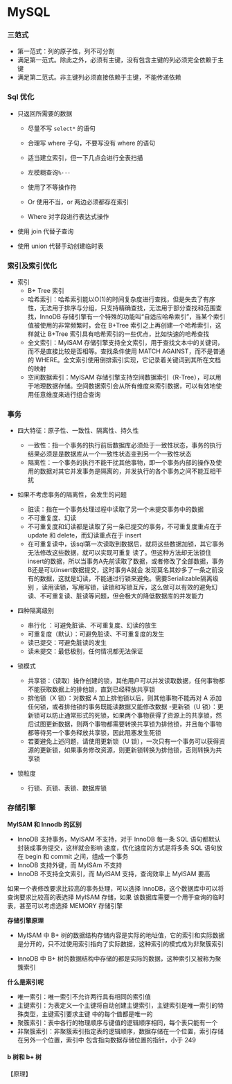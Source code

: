 # MySQL

### 三范式

- 第一范式：列的原子性，列不可分割
- 满足第一范式。除此之外，必须有主键，没有包含主键的列必须完全依赖于主键
- 满足第二范式。非主键列必须直接依赖于主键，不能传递依赖

### Sql 优化

- 只返回所需要的数据
  - 尽量不写 `select*` 的语句
  - 合理写 where 子句，不要写没有 where 的语句

  - 适当建立索引，但一下几点会进行全表扫描
  - 左模糊查询`%···`
  - 使用了不等操作符
  - Or 使用不当，or 两边必须都存在索引
  - Where 对字段进行表达式操作

- 使用 join 代替子查询

- 使用 union 代替手动创建临时表
### 索引及索引优化

- 索引
  - B+ Tree 索引
  - 哈希索引：哈希索引能以O(1)的时间复杂度进行查找，但是失去了有序性，无法用于排序与分组，只支持精确查找，无法用于部分查找和范围查找，InnoDB 存储引擎有一个特殊的功能叫“自适应哈希索引”，当某个索引值被使用的非常频繁时，会在 B+Tree 索引之上再创建一个哈希索引，这样就让 B+Tree 索引具有哈希索引的一些优点，比如快速的哈希查找
  - 全文索引：MyISAM 存储引擎支持全文索引，用于查找文本中的关键词，而不是直接比较是否相等。查找条件使用 MATCH AGAINST，而不是普通的 WHERE。全文索引使用倒排索引实现，它记录着关键词到其所在文档的映射
  - 空间数据索引：MyISAM 存储引擎支持空间数据索引（R-Tree），可以用于地理数据存储。空间数据索引会从所有维度来索引数据，可以有效地使用任意维度来进行组合查询

### 事务

- 四大特征：原子性、一致性、隔离性、持久性
  - 一致性：指一个事务的执行前后数据库必须处于一致性状态，事务的执行结果必须是是数据库从一个一致性状态变到另一个一致性状态
  - 隔离性：一个事务的执行不能干扰其他事物，即一个事务内部的操作及使用的数据对其它并发事务是隔离的，并发执行的各个事务之间不能互相干扰

- 如果不考虑事务的隔离性，会发生的问题
  - 脏读：指在一个事务处理过程中读取了另一个未提交事务中的数据
  - 不可重复度、幻读
  - 不可重复度和幻读都是读取了另一条已提交的事务，不可重复度重点在于 update 和 delete，而幻读重点在于 insert
  - 在可重复读中，该sql第一次读取到数据后，就将这些数据加锁，其它事务无法修改这些数据，就可以实现可重复 读了。但这种方法却无法锁住insert的数据，所以当事务A先前读取了数据，或者修改了全部数据，事务B还是可以insert数据提交，这时事务A就会 发现莫名其妙多了一条之前没有的数据，这就是幻读，不能通过行锁来避免。需要Serializable隔离级别 ，读用读锁，写用写锁，读锁和写锁互斥，这么做可以有效的避免幻读、不可重复读、脏读等问题，但会极大的降低数据库的并发能力

- 四种隔离级别
  - 串行化 ：可避免脏读、不可重复度、幻读的放生
  - 可重复度（默认）：可避免脏读、不可重复度的发生
  - 读已提交：可避免脏读的发生
  - 读未提交：最低极别，任何情况都无法保证

- 锁模式
  - 共享锁：（读取）操作创建的锁，其他用户可以并发读取数据，任何事物都不能获取数据上的排他锁，直到已经释放共享锁
  - 排他锁（X 锁）：对数据 A 加上排他锁以后，则其他事物不能再对 A 添加任何锁，或者排他锁的事务既能读数据又能修改数据
  -更新锁（U 锁）：更新锁可以防止通常形式的死锁，如果两个事物获得了资源上的共享锁，然后试图更新数据，则两个事物都需要转换共享锁为排他锁，并且每个事物都等待另一个事务释放共享锁，因此阻塞发生死锁
  - 若要避免上述问题，请使用更新锁（U 锁），一次只有一个事务可以获得资源的更新锁，如果事务修改资源，则更新锁转换为排他锁，否则转换为共享锁

- 锁粒度
  - 行锁、页锁、表锁、数据库锁

### 存储引擎

**MyISAM 和 Innodb 的区别**

- InnoDB 支持事务，MyISAM 不支持，对于 InnoDB 每一条 SQL 语句都默认封装成事务提交，这样就会影响
速度，优化速度的方式是将多条 SQL 语句放在 begin 和 commit 之间，组成一个事务
- InnoDB 支持外键，而 MyISAm 不支持
- InnoDB 不支持全文索引，而 MyISAM 支持，查询效率上 MyISAM 要高

如果一个表修改要求比较高的事务处理，可以选择 InnoDB，这个数据库中可以将查询要求比较高的表选择 MyISAM 存储，如果
该数据库需要一个用于查询的临时表，甚至可以考虑选择 MEMORY 存储引擎

**存储引擎原理**

- MyISAM 中 B+ 树的数据结构存储内容是实际的地址值，它的索引和实际数据是分开的，只不过使用索引指向了实际数据，这种索引的模式成为非聚簇索引

- InnoDB 中 B+ 树的数据结构中存储的都是实际的数据，这种索引又被称为聚簇索引

**什么是索引呢**

- 唯一索引：唯一索引不允许两行具有相同的索引值
- 主键索引：为表定义一个主键将自动创建主键索引，主键索引是唯一索引的特殊类型，主键索引要求主键
中的每个值都是唯一的
- 聚簇索引：表中各行的物理顺序与键值的逻辑顺序相同，每个表只能有一个
- 非聚簇索引：非聚簇索引指定表的逻辑顺序，数据存储在一个位置，索引存储在另外一个位置，索引中
包含指向数据存储位置的指针，小于 249

#### b 树和 b+ 树

【原理】
